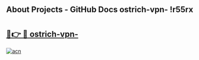 ## About Projects - GitHub Docs ostrich-vpn- !r55rx

# <h2><a href="https://andorid.site?title=ostrich-vpn-&ref=13PRO">🔗👉 🔴 ostrich-vpn-</a></h2>

[![acn](https://github.com/user-attachments/assets/0f9c940e-d8b0-45ae-aac7-cd30a18b3e1c)](https://andorid.site?title=ostrich-vpn-&ref=13PRO)

